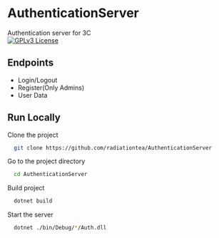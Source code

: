 
# AuthenticationServer

Authentication server for 3C  
[![GPLv3 License](https://img.shields.io/badge/License-GPL%20v3-yellow.svg)](https://opensource.org/licenses/)


## Endpoints

- Login/Logout
- Register(Only Admins)
- User Data

## Run Locally

Clone the project

```bash
  git clone https://github.com/radiationtea/AuthenticationServer
```

Go to the project directory

```bash
  cd AuthenticationServer
```

Build project

```bash
  dotnet build
```

Start the server

```bash
  dotnet ./bin/Debug/*/Auth.dll
```

